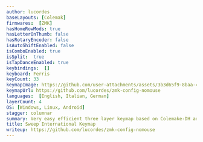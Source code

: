 ```yaml
---
author: lucordes
baseLayouts: [Colemak]
firmwares:  [ZMK]
hasHomeRowMods: true
hasLetterOnThumb: false
hasRotaryEncoder: false
isAutoShiftEnabled: false
isComboEnabled: true
isSplit:  true
isTapDanceEnabled: true
keybindings:  []
keyboard: Ferris
keyCount: 33
keymapImage: https://github.com/user-attachments/assets/3b3d65f9-8baa-4e73-9c62-1e845fa25314
keymapUrl: https://github.com/lucordes/zmk-config-nomouse
languages:  [English, Italian, German]
layerCount: 4
OS: [Windows, Linux, Android]
stagger: columnar
summary: Very easy efficient three layer keymap based on Colemake-DH adjusted for Italian/German.
title: Sweep International Keymap
writeup: https://github.com/lucordes/zmk-config-nomouse
---
```

